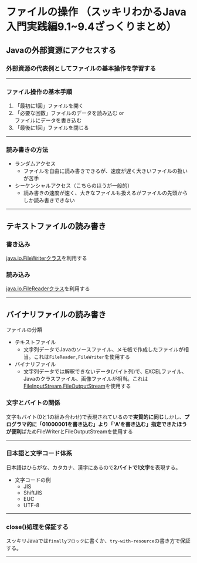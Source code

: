 # ファイルの操作 （スッキリわかるJava入門実践編9.1~9.4ざっくりまとめ）
## Javaの外部資源にアクセスする
### 外部資源の代表例としてファイルの基本操作を学習する

---

### ファイル操作の基本手順
1. 「最初に1回」ファイルを開く
2. 「必要な回数」ファイルのデータを読み込む or <br>ファイルにデータを書き込む
3. 「最後に1回」ファイルを閉じる
---
### 読み書きの方法
- ランダムアクセス
    - ファイルを自由に読み書きできるが、速度が遅く大きいファイルの扱いが苦手
- シーケンシャルアクセス（こちらのほうが一般的）
    - 読み書きの速度が速く、大きなファイルも扱えるがファイルの先頭からしか読み書きできない
---
## テキストファイルの読み書き
### 書き込み
[java.io.FileWriterクラス](https://docs.oracle.com/javase/jp/8/docs/api/java/io/FileWriter.html)を利用する
### 読み込み
[java.io.FileReaderクラス](https://docs.oracle.com/javase/jp/8/docs/api/java/io/FileReader.html)を利用する

---
## バイナリファイルの読み書き
ファイルの分類
- テキストファイル
    - 文字列データでJavaのソースファイル、メモ帳で作成したファイルが相当。これは`FileReader,FileWriter`を使用する
- バイナリファイル
    - 文字列データでは解釈できないデータ(バイト列)で、EXCELファイル、Javaのクラスファイル、画像ファイルが相当。これは[FileInputStream](https://docs.oracle.com/javase/jp/8/docs/api/java/io/FileInputStream.html),[FileOutputStream](https://docs.oracle.com/javase/jp/8/docs/api/java/io/FileOutputStream.html)を使用する

### 文字とバイトの関係

文字もバイト(0と1の組み合わせ)で表現されているので**実質的に同じ**しかし、**プログラマ的に「01000001を書き込む」より「'A'を書き込む」指定できたほうが便利**ばためFileWriterとFileOutputStreamを使用する

---
### 日本語と文字コード体系

日本語はひらがな、カタカナ、漢字にあるので**2バイトで1文字**を表現する。
- 文字コードの例
    - JIS
    - ShiftJIS
    - EUC
    - UTF-8

---
### close()処理を保証する
スッキリJavaでは`finallyブロック`に書くか、`try-with-resource`の書き方で保証する。

---


